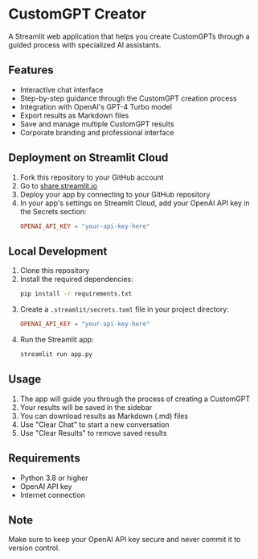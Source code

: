 # CustomGPT Creator

A Streamlit web application that helps you create CustomGPTs through a guided process with specialized AI assistants.

## Features

- Interactive chat interface
- Step-by-step guidance through the CustomGPT creation process
- Integration with OpenAI's GPT-4 Turbo model
- Export results as Markdown files
- Save and manage multiple CustomGPT results
- Corporate branding and professional interface

## Deployment on Streamlit Cloud

1. Fork this repository to your GitHub account
2. Go to [share.streamlit.io](https://share.streamlit.io)
3. Deploy your app by connecting to your GitHub repository
4. In your app's settings on Streamlit Cloud, add your OpenAI API key in the Secrets section:
   ```toml
   OPENAI_API_KEY = "your-api-key-here"
   ```

## Local Development

1. Clone this repository
2. Install the required dependencies:
   ```bash
   pip install -r requirements.txt
   ```
3. Create a `.streamlit/secrets.toml` file in your project directory:
   ```toml
   OPENAI_API_KEY = "your-api-key-here"
   ```
4. Run the Streamlit app:
   ```bash
   streamlit run app.py
   ```

## Usage

1. The app will guide you through the process of creating a CustomGPT
2. Your results will be saved in the sidebar
3. You can download results as Markdown (.md) files
4. Use "Clear Chat" to start a new conversation
5. Use "Clear Results" to remove saved results

## Requirements

- Python 3.8 or higher
- OpenAI API key
- Internet connection

## Note

Make sure to keep your OpenAI API key secure and never commit it to version control. 